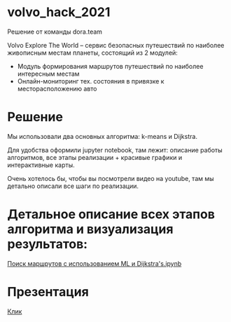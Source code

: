 # volvo_hack_2021
Решение от команды dora.team

Volvo Explore The World – сервис безопасных путешествий по наиболее живописным местам планеты, состоящий из 2 модулей:

* Модуль формирования маршрутов путешествий по наиболее интересным местам
* Онлайн-мониторинг тех. состояния в привязке к месторасположению авто

# Решение
Мы использовали два основных алгоритма: k-means и Dijkstra.

Для удобства оформили jupyter notebook, там лежит: описание работы алгоритмов, все этапы реализации + красивые графики и интерактивные карты.

Очень хотелось бы, чтобы вы посмотрели видео на youtube, там мы детально описали все шаги по реализации.

# Детальное описание всех этапов алгоритма и визуализация результатов: 
[Поиск маршрутов с использованием ML и Dijkstra's.ipynb](https://github.com/GoshkaLP/volvo_hack_2021/blob/main/%D0%9F%D0%BE%D0%B8%D1%81%D0%BA%20%D0%BC%D0%B0%D1%80%D1%88%D1%80%D1%83%D1%82%D0%BE%D0%B2%20%D1%81%20%D0%B8%D1%81%D0%BF%D0%BE%D0%BB%D1%8C%D0%B7%D0%BE%D0%B2%D0%B0%D0%BD%D0%B8%D0%B5%D0%BC%20ML%20%D0%B8%20Dijkstra's.ipynb)
# Презентация
[Клик](https://github.com/GoshkaLP/volvo_hack_2021/blob/main/VOLVO.pdf)

